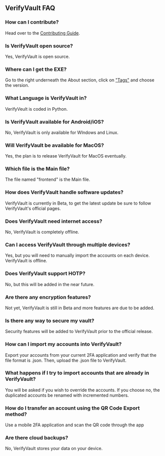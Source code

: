 ## VerifyVault FAQ

### How can I contribute?
Head over to the [Contributing Guide](https://github.com/VerifyVault/VerifyVault/blob/main/CONTRIBUTE.md).

### Is VerifyVault open source?
Yes, VerifyVault is open source.

### Where can I get the EXE?
Go to the right underneath the About section, click on ["Tags"](https://github.com/VerifyVault/VerifyVault/tags) and choose the version.

### What Language is VerifyVault in?
VerifyVeult is coded in Python.

### Is VerifyVault available for Android/iOS?
No, VerifyVault is only available for WIndows and Linux.

### Will VerifyVault be available for MacOS?
Yes, the plan is to release VerifyVault for MacOS eventually.

### Which file is the Main file?
The file named "frontend" is the Main file.

### How does VerifyVault handle software updates?
VerifyVault is currently in Beta, to get the latest update be sure to follow VerifyVault's official pages.

### Does VerifyVault need internet access?
No, VerifyVault is completely offline.

### Can I access VerifyVault through multiple devices?
Yes, but you will need to manually import the accounts on each device. VerifyVault is offline.

### Does VerifyVault support HOTP?
No, but this will be added in the near future.

### Are there any encryption features?
Not yet, VerifyVault is still in Beta and more features are due to be added.

### Is there any way to secure my vault?
Security features will be added to VerifyVault prior to the official release.

### How can I import my accounts into VerifyVault?
Export your accounts from your current 2FA application and verify that the file format is .json. Then, upload the .json file to VerifyVault.

### What happens if I try to import accounts that are already in VerifyVault?
You will be asked if you wish to override the accounts. If you choose no, the duplicated accounts be renamed with incremented numbers.

### How do I transfer an account using the QR Code Export method?
Use a mobile 2FA application and scan the QR code through the app

### Are there cloud backups?
No, VerifyVault stores your data on your device.
